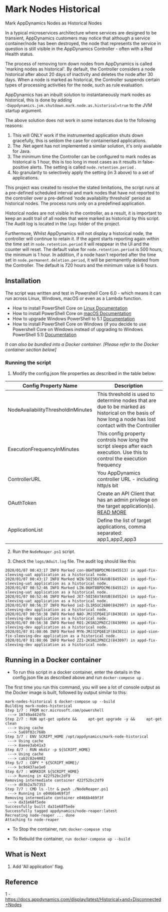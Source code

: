 # Mark Nodes Historical
Mark AppDynamics Nodes as Historical Nodes 

In a typical microservices architecture where services are designed to be transient, AppDynamics customers may notice that although a service container/node has been destroyed, the node that represents the service in question is still visible in the AppDynamics Controller - often with a Red Health status.  

The process of removing torn down nodes from AppDynamics is called 'marking nodes as historical'. By default, the Controller considers a node historical after about 20 days of inactivity and deletes the node after 30 days. When a node is marked as historical, the Controller suspends certain types of processing activities for the node, such as rule evaluation.  

AppDynamics has an inbuilt solution to instantaneously mark nodes as historical, this is done by adding `‑Dappdynamics.jvm.shutdown.mark.node.as.historical=true` to the JVM startup argument. 

The above solution does not work in some instances due to the following reasons: 

1. This will ONLY work if the instrumented application shuts down gracefully, this is seldom the case for containerised applications. 
2. The .Net agent has not implemented a similar solution, it's only available for Java. 
3. The minimum time the Controller can be configured to mark nodes as historical is 1 hour, this is too long in most cases as it results in false-positive alerts. The setting is called `node.retention.period` . 
4. No granularity to selectively apply the setting (in 3 above) to a set of applications. 

This project was created to resolve the stated limitations, the script runs at a pre-defined scheduled interval and mark nodes that have not reported to the controller over a pre-defined 'node availability threshold' period as historical nodes. The process runs only on a predefined application. 

Historical nodes are not visible in the controller, as a result, it is important to keep an audit trail of all nodes that were marked as historical by this script. The Audit log is located in the `logs` folder of the project. 

Furthermore, Whilst AppDynamics will not display a historical node, the controller will continue to retain it. If the agent starts reporting again within the time set in `node.retention.period` it will reappear in the UI and the counter will reset. The default value for `node.retention.period` is 500 hours, the minimum is 1 hour. In addition, if a node hasn't reported after the time set in `node.permanent.deletion.period`, it will be permanently deleted from the Controller. The default is 720 hours and the minimum value is 6 hours. 

## Installation 

The script was written and test in Powershell Core 6.0  - which means it can run across Linux, Windows, macOS or even as a Lambda function. 

 - How to install PowerShell Core on [Linux
   Documentation](https://docs.microsoft.com/en-us/powershell/scripting/install/installing-powershell-core-on-linux?view=powershell-6)
 - How to install PowerShell Core on [macOS
   Documentation](https://docs.microsoft.com/en-us/powershell/scripting/install/installing-powershell-core-on-macos?view=powershell-6)  
  - How to upgrade Windows PowerShell to 5.1 [Documentation](https://docs.microsoft.com/en-us/skypeforbusiness/set-up-your-computer-for-windows-powershell/download-and-install-windows-powershell-5-1)
 - How to install PowerShell Core on Windows (if you decide to use Powershell Core on Windows instead of upgrading to Windows PowerShell 5.1) [Documentation](https://docs.microsoft.com/en-us/powershell/scripting/install/installing-powershell-core-on-windows?view=powershell-6)
 
<i>It can also be bundled into a Docker container. [Please refer to the Docker container section below] </i>

### Running the script 

1. Modify the config.json file properties as described in the table below: 

  | **Config Property Name** | **Description** |
  | --- | --- |
  | NodeAvailabilityThresholdInMinutes  | This threshold is used to determine nodes that are due to be marked as historical on the basis of how long a node has lost contact with the Controller |
  | ExecutionFrequencyInMinutes  | This config property controls how long the script sleeps after each execution. Use this to control the execution frequency |
  | ControllerURL  | You AppDynamics controller URL - including http/s bit |
  | OAuthToken  | Create an API Client that has an admin privilege on the target application(s). [READ MORE](https://docs.appdynamics.com/display/latest/API+Clients) |
  | ApplicationList | Define the list of target applications, comma separated: app1,app2,app3  |

2. Run the `NodeReaper.ps1` script. 

3. Check  the `logs/Aduit.log` file. The audit log should like this: 

``````````````
2020/01/07 00:43:17 INFO Marked con-06HT8BPDCM6(845513) in appd-fix-sleeving-uat application as a historical node.
2020/01/07 00:43:17 INFO Marked WIN-5OI56V7AVUB(845524) in appd-fix-sleeving-uat application as a historical node.
2020/01/07 00:52:46 INFO Marked LIN-06HT8BPDCM6(845512) in appd-fix-sleeving-uat application as a historical node.
2020/01/07 00:52:46 INFO Marked JET-5OI56V7AVUB(845524) in appd-fix-sleeving-uat application as a historical node.
2020/01/07 00:56:37 INFO Marked io2-IL1R5UC26B0(842997) in appd-fix-sleeving-dev application as a historical node.
2020/01/07 00:56:38 INFO Marked NAO-JMJ3IPQ4E1F(843018) in appd-fix-sleeving-dev application as a historical node.
2020/01/07 00:56:38 INFO Marked RO1-2KSN12PNIC2(843099) in appd-fix-sleeving-dev application as a historical node.
2020/01/07 01:08:06 INFO Marked MYN-JMJ3IPQ4E1F(843011) in appd-sion-fix-sleeving-dev application as a historical node.
2020/01/07 01:08:06 INFO Marked ZZ1-2KSN12PNIC2(843097) in appd-fix-sleeving-dev application as a historical node.
``````````````

## Running in a Docker container 

*  To run this script in a docker container, enter the details in the config.json file as described above and run `docker-compose up` .   

The first time you run this command, you will see a lot of console output as the Docker image is built, followed by output similar to this:

````````````
mark-nodes-historical $ docker-compose up --build
Building mark-nodes-historical
Step 1/7 : FROM mcr.microsoft.com/powershell
 ---> 10749ad42dfb
Step 2/7 : RUN apt-get update &&     apt-get upgrade -y &&     apt-get clean
 ---> Using cache
 ---> 5a69f02c768b
Step 3/7 : ENV SCRIPT_HOME /opt/appdynamics/mark-node-historical
 ---> Using cache
 ---> 8aeee3ab41a3
Step 4/7 : RUN mkdir -p ${SCRIPT_HOME}
 ---> Using cache
 ---> cab2c82e4082
Step 5/7 : COPY * ${SCRIPT_HOME}/
 ---> bc9d437ae1e6
Step 6/7 : WORKDIR ${SCRIPT_HOME}
 ---> Running in 422f52bc2df9
Removing intermediate container 422f52bc2df9
 ---> d03b2a7b7353
Step 7/7 : CMD ls -ltr & pwsh ./NodeReaper.ps1
 ---> Running in e0466b469f3f
Removing intermediate container e0466b469f3f
 ---> da31e68f5ede
Successfully built da31e68f5ede
Successfully tagged appdynamics/node-reaper:latest
Recreating node-reaper ... done
Attaching to node-reaper

````````````

* To Stop the container, run:  `docker-compose stop`

* To Rebuild the container, `run docker-compose up --build`

## What is Next 

1. Add 'All application' flag. 



## Reference

1 - https://docs.appdynamics.com/display/latest/Historical+and+Disconnected+Nodes
